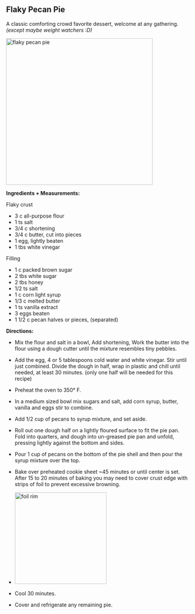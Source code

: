 ## Flaky Pecan Pie ##

A classic comforting crowd favorite dessert, welcome at any gathering. _(except maybe weight watchers :D)_ 

<img height="400" alt="flaky pecan pie" src="https://user-images.githubusercontent.com/464067/213527941-6bb1e7dc-af7e-4051-a162-76568150f7c0.jpg" />


**Ingredients + Measurements:**

Flaky crust

- 3 c all-purpose flour
- 1 ts salt
- 3/4 c shortening
- 3/4 c butter, cut into pieces
- 1 egg, lightly beaten
- 1 tbs white vinegar



Filling

- 1 c packed brown sugar
- 2 tbs white sugar
- 2 tbs honey
- 1/2 ts salt
- 1 c corn light syrup
- 1/3 c melted butter
- 1 ts vanilla extract
- 3 eggs beaten
- 1 1/2 c pecan halves or pieces, (separated)


**Directions:**

- Mix the flour and salt in a bowl, Add shortening, Work the butter into the flour using a dough cutter until the mixture resembles tiny pebbles.

- Add the egg, 4 or 5 tablespoons cold water and white vinegar. Stir until just combined. Divide the dough in half, wrap in plastic and chill until needed, at least 30 minutes. (only one half will be needed for this recipe)

- Preheat the oven to 350° F. 

- In a medium sized bowl mix sugars and salt, add corn syrup, butter, vanilla and eggs stir to combine.

- Add 1/2 cup of pecans to syrup mixture, and set aside.

- Roll out one dough half on a lightly floured surface to fit the pie pan. Fold into quarters, and dough into un-greased pie pan and unfold, pressing lightly against the bottom and sides. 

- Pour 1 cup of pecans on the bottom of the pie shell and then pour the syrup mixture over the top. 

- Bake over preheated cookie sheet ~45 minutes or until center is set. After 15 to 20 minutes of baking you may need to cover crust edge with strips of foil to prevent excessive browning.
- <img width="250" alt="foil rim" src="https://user-images.githubusercontent.com/464067/213528416-80ffd19f-d668-4315-8d91-571956f85d2c.png">

- Cool 30 minutes.

- Cover and refrigerate any remaining pie.



